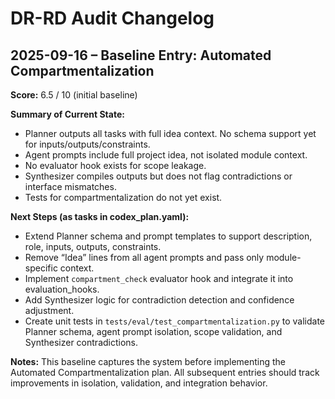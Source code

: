 # DR-RD Audit Changelog

## 2025-09-16 – Baseline Entry: Automated Compartmentalization

**Score:** 6.5 / 10 (initial baseline)

**Summary of Current State:**
- Planner outputs all tasks with full idea context. No schema support yet for inputs/outputs/constraints.  
- Agent prompts include full project idea, not isolated module context.  
- No evaluator hook exists for scope leakage.  
- Synthesizer compiles outputs but does not flag contradictions or interface mismatches.  
- Tests for compartmentalization do not yet exist.

**Next Steps (as tasks in codex_plan.yaml):**
- Extend Planner schema and prompt templates to support description, role, inputs, outputs, constraints.  
- Remove “Idea” lines from all agent prompts and pass only module-specific context.  
- Implement `compartment_check` evaluator hook and integrate it into evaluation_hooks.  
- Add Synthesizer logic for contradiction detection and confidence adjustment.  
- Create unit tests in `tests/eval/test_compartmentalization.py` to validate Planner schema, agent prompt isolation, scope validation, and Synthesizer contradictions.

**Notes:**
This baseline captures the system before implementing the Automated Compartmentalization plan. All subsequent entries should track improvements in isolation, validation, and integration behavior.

